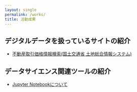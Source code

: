 ```yaml
---
layout: single
permalink: /works/
title: 活動成果
---
```


## デジタルデータを扱っているサイトの紹介
- [不動産取引価格情報検索(国土交通省 土地総合情報システム)](http://www.land.mlit.go.jp/webland/servlet/MainServlet)

## データサイエンス関連ツールの紹介
- [Jupyter Notebookについて](/works/jupyter/)
